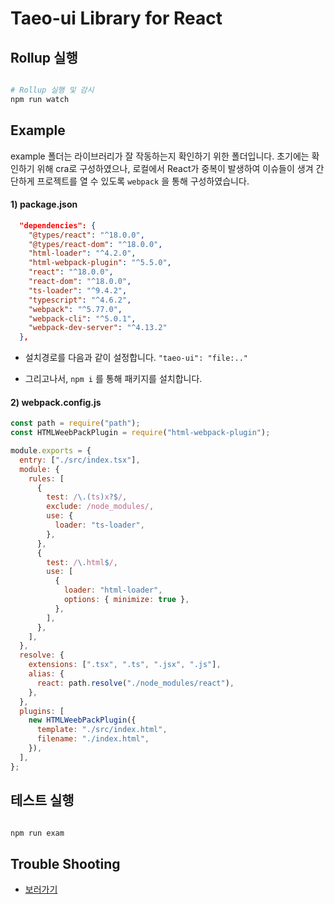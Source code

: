 # Taeo-ui Library for React

## Rollup 실행

```bash

# Rollup 실행 및 감시
npm run watch

```

## Example

example 폴더는 라이브러리가 잘 작동하는지 확인하기 위한 폴더입니다. 초기에는 확인하기 위해 cra로 구성하였으나, 로컬에서 React가 중복이 발생하여 이슈들이 생겨 간단하게 프로젝트를 열 수 있도록 `webpack` 을 통해 구성하였습니다.

#### 1) package.json

```json
  "dependencies": {
    "@types/react": "^18.0.0",
    "@types/react-dom": "^18.0.0",
    "html-loader": "^4.2.0",
    "html-webpack-plugin": "^5.5.0",
    "react": "^18.0.0",
    "react-dom": "^18.0.0",
    "ts-loader": "^9.4.2",
    "typescript": "^4.6.2",
    "webpack": "^5.77.0",
    "webpack-cli": "^5.0.1",
    "webpack-dev-server": "^4.13.2"
  },

```

- 설치경로를 다음과 같이 설정합니다. `"taeo-ui": "file:.."`

- 그리고나서, `npm i` 를 통해 패키지를 설치합니다.

#### 2) webpack.config.js

```js
const path = require("path");
const HTMLWeebPackPlugin = require("html-webpack-plugin");

module.exports = {
  entry: ["./src/index.tsx"],
  module: {
    rules: [
      {
        test: /\.(ts)x?$/,
        exclude: /node_modules/,
        use: {
          loader: "ts-loader",
        },
      },
      {
        test: /\.html$/,
        use: [
          {
            loader: "html-loader",
            options: { minimize: true },
          },
        ],
      },
    ],
  },
  resolve: {
    extensions: [".tsx", ".ts", ".jsx", ".js"],
    alias: {
      react: path.resolve("./node_modules/react"),
    },
  },
  plugins: [
    new HTMLWeebPackPlugin({
      template: "./src/index.html",
      filename: "./index.html",
    }),
  ],
};
```

## 테스트 실행

```bash

npm run exam

```

## Trouble Shooting

- [보러가기](https://tkolab.tistory.com/search/rollup)
